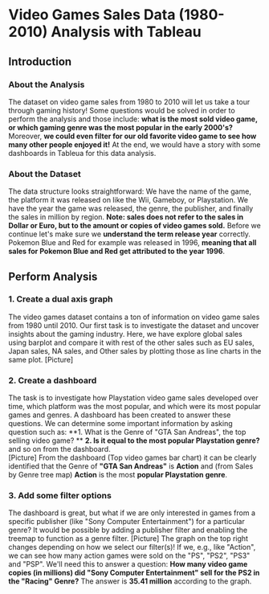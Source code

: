 # Video Games Sales Data (1980-2010) Analysis with Tableau
## Introduction

### About the Analysis 
The dataset on video game sales from 1980 to 2010 will let us take a tour through gaming history! Some questions would be solved in order to perform the analysis and those include: **what is the most sold video game, or which gaming genre was the most popular in the early 2000's?** Moreover, **we could even filter for our old favorite video game to see how many other people enjoyed it!** 
At the end, we would have a story with some dashboards in Tableua for this data analysis.

### About the Dataset
The data structure looks straightforward: We have the name of the game, the platform it was released on like the Wii, Gameboy, or Playstation. We have the year the game was released, the genre, the publisher, and finally the sales in million by region. 
**Note: sales does not refer to the sales in Dollar or Euro, but to the amount or copies of video games sold.** Before we continue let's make sure we **understand the term release year** correctly. Pokemon Blue and Red for example was released in 1996, **meaning that all sales for Pokemon Blue and Red get attributed to the year 1996**.

## Perform Analysis
### 1. Create a dual axis graph
The video games dataset contains a ton of information on video game sales from 1980 until 2010. Our first task is to investigate the dataset and uncover insights about the gaming industry. Here, we have explore global sales using barplot and compare it with rest of the other sales such as EU sales, Japan sales, NA sales, and Other sales by plotting those as line charts in the same plot.
[Picture]

### 2. Create a dashboard
The task is to investigate how Playstation video game sales developed over time, which platform was the most popular, and which were its most popular games and genres. A dashboard has been created to answer these questions. 
We can determine some important information by asking question such as: 
**1. What is the Genre of "GTA San Andreas", the top selling video game? **
**2. Is it equal to the most popular Playstation genre?** 
and so on from the dashboard.  
[Picture]
From the dashboard (Top video games bar chart) it can be clearly identified that the Genre of **"GTA San Andreas"** is **Action**
and (from Sales by Genre tree map) **Action** is the most **popular Playstation genre**.

### 3. Add some filter options 
The dashboard is great, but what if we are only interested in games from a specific publisher (like "Sony Computer Entertainment") for a particular genre? It would be possible by adding a publisher filter and enabling the treemap to function as a genre filter.
[Picture]
The graph on the top right changes depending on how we select our filter(s)! If we, e.g., like "Action", we can see how many action games were sold on the "PS", "PS2", "PS3" and "PSP". We'll need this to answer a question:
**How many video game copies (in millions) did "Sony Computer Entertainment" sell for the PS2 in the "Racing" Genre?**
The answer is **35.41 million** according to the graph.
